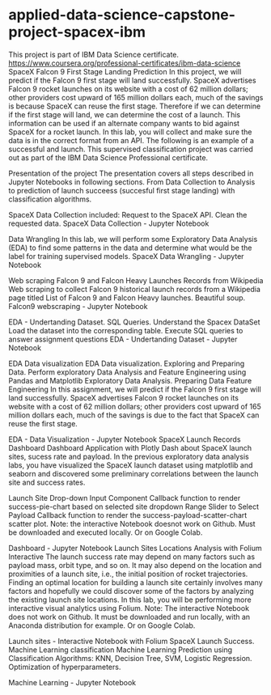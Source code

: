 # applied-data-science-capstone-project-spacex-ibm
This project is part of IBM Data Science certificate. https://www.coursera.org/professional-certificates/ibm-data-science
SpaceX Falcon 9 First Stage Landing Prediction
In this project, we will predict if the Falcon 9 first stage will land successfully. SpaceX advertises Falcon 9 rocket launches on its website with a cost of 62 million dollars; other providers cost upward of 165 million dollars each, much of the savings is because SpaceX can reuse the first stage. Therefore if we can determine if the first stage will land, we can determine the cost of a launch. This information can be used if an alternate company wants to bid against SpaceX for a rocket launch. In this lab, you will collect and make sure the data is in the correct format from an API. The following is an example of a successful and launch. This supervised classification project was carried out as part of the IBM Data Science Professional certificate.

Presentation of the project
The presentation covers all steps described in Jupyter Notebooks in following sections. 
From Data Collection to Analysis to prediction of launch succeess (succesful first stage landing) with classification algorithms. 

SpaceX Data Collection included:
Request to the SpaceX API.
Clean the requested data.
SpaceX Data Collection - Jupyter Notebook

Data Wrangling
In this lab, we will perform some Exploratory Data Analysis (EDA) to find some patterns in the data and determine what would be the label for training supervised models.
SpaceX Data Wrangling - Jupyter Notebook

Web scraping Falcon 9 and Falcon Heavy Launches Records from Wikipedia
Web scraping to collect Falcon 9 historical launch records from a Wikipedia page titled List of Falcon 9 and Falcon Heavy launches. Beautiful soup.
Falcon9 webscraping - Jupyter Notebook

EDA - Undertanding Dataset. SQL Queries.
Understand the Spacex DataSet
Load the dataset into the corresponding table.
Execute SQL queries to answer assignment questions
EDA - Undertanding Dataset - Jupyter Notebook

EDA Data visualization
EDA Data visualization. Exploring and Preparing Data.
Perform exploratory Data Analysis and Feature Engineering using Pandas and Matplotlib Exploratory Data Analysis.
Preparing Data Feature Engineering
In this assignment, we will predict if the Falcon 9 first stage will land successfully. SpaceX advertises Falcon 9 rocket launches on its website with a cost of 62 million dollars; other providers cost upward of 165 million dollars each, much of the savings is due to the fact that SpaceX can reuse the first stage.

EDA - Data Visualization - Jupyter Notebook
SpaceX Launch Records Dashboard
Dashboard Application with Plotly Dash about SpaceX launch sites, sucess rate and payload. In the previous exploratory data analysis labs, you have visualized the SpaceX launch dataset using matplotlib and seaborn and discovered some preliminary correlations between the launch site and success rates.

Launch Site Drop-down Input Component
Callback function to render success-pie-chart based on selected site dropdown
Range Slider to Select Payload
Callback function to render the success-payload-scatter-chart scatter plot.
Note: the interactive Notebook doesnot work on Github. Must be downloaded and executed locally. Or on Google Colab.

Dashboard - Jupyter Notebook
Launch Sites Locations Analysis with Folium
Interactive The launch success rate may depend on many factors such as payload mass, orbit type, and so on. It may also depend on the location and proximities of a launch site, i.e., the initial position of rocket trajectories. Finding an optimal location for building a launch site certainly involves many factors and hopefully we could discover some of the factors by analyzing the existing launch site locations.
In this lab, you will be performing more interactive visual analytics using Folium.
Note: The interactive Notebook does not work on Github. It must be downloaded and run locally, with an Anaconda distribution for example. Or on Google Colab.

Launch sites - Interactive Notebook with Folium
SpaceX Launch Success. Machine Learning classification
Machine Learning Prediction using Classification Algorithms: KNN, Decision Tree, SVM, Logistic Regression.
Optimization of hyperparameters.

Machine Learning - Jupyter Notebook
